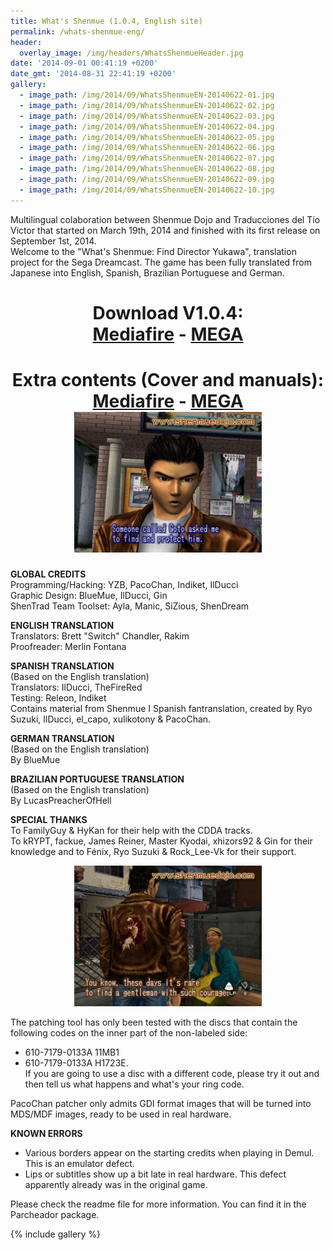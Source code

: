 ```yaml
---
title: What's Shenmue (1.0.4, English site)
permalink: /whats-shenmue-eng/
header:
  overlay_image: /img/headers/WhatsShenmueHeader.jpg
date: '2014-09-01 00:41:19 +0200'
date_gmt: '2014-08-31 22:41:19 +0200'
gallery:
  - image_path: /img/2014/09/WhatsShenmueEN-20140622-01.jpg
  - image_path: /img/2014/09/WhatsShenmueEN-20140622-02.jpg
  - image_path: /img/2014/09/WhatsShenmueEN-20140622-03.jpg
  - image_path: /img/2014/09/WhatsShenmueEN-20140622-04.jpg
  - image_path: /img/2014/09/WhatsShenmueEN-20140622-05.jpg
  - image_path: /img/2014/09/WhatsShenmueEN-20140622-06.jpg
  - image_path: /img/2014/09/WhatsShenmueEN-20140622-07.jpg
  - image_path: /img/2014/09/WhatsShenmueEN-20140622-08.jpg
  - image_path: /img/2014/09/WhatsShenmueEN-20140622-09.jpg
  - image_path: /img/2014/09/WhatsShenmueEN-20140622-10.jpg
---
```

Multilingual colaboration between Shenmue Dojo and Traducciones del Tío Victor that 
started on March 19th, 2014 and finished with its first release on September 1st, 2014.  
Welcome to the "What's Shenmue: Find Director Yukawa", translation project for the 
Sega Dreamcast. The game has been fully translated from Japanese into English, Spanish, 
Brazilian Portuguese and German.

<h1 style="text-align: center;"><strong>Download V1.0.4:</strong><br><strong><a href="http://www.mediafire.com/download/lfr5nbrhe2q42xb/WhatsShenmue104.7z" target="_blank">Mediafire</a> - <a href="https://mega.nz/#!ZEcwySSA!-77BUlzGzhzmcCkJZ2kE6KsvBsFiPhmNcbMTuxayxxA" target="_blank">MEGA</a></strong></h1>

<h1 style="text-align: center;"><strong>Extra contents (Cover and manuals):<br><a href="http://www.mediafire.com/download/ls82yh9qcndrnw4/WhatsShenmueExtras-11.7z" target="_blank">Mediafire</a> - <a href="https://mega.nz/#!AV0H1ASK!Xqecv4NuZ__TAAo3B5Evss-b0jEO8ApOKsENzUYhntY" target="_blank">MEGA</a>
<br>
<center><img src="/img/2014/09/WhatsShenmueEN-20140622-01.jpg" width="300" height="225" /></center></strong></h1>

**GLOBAL CREDITS**  
Programming/Hacking: YZB, PacoChan, Indiket, IlDucci  
Graphic Design: BlueMue, IlDucci, Gin  
ShenTrad Team Toolset: Ayla, Manic, SiZious, ShenDream

**ENGLISH TRANSLATION**  
Translators: Brett "Switch" Chandler, Rakim  
Proofreader: Merlin Fontana

**SPANISH TRANSLATION**  
(Based on the English translation)  
Translators: IlDucci, TheFireRed  
Testing: Releon, Indiket  
Contains material from Shenmue I Spanish fantranslation, created by Ryo Suzuki, 
IlDucci, el_capo, xulikotony &amp; PacoChan.

**GERMAN TRANSLATION**  
(Based on the English translation)  
By BlueMue

**BRAZILIAN PORTUGUESE TRANSLATION**  
(Based on the English translation)  
By LucasPreacherOfHell

**SPECIAL THANKS**  
To FamilyGuy &amp; HyKan for their help with the CDDA tracks.  
To kRYPT, fackue, James Reiner, Master Kyodai, xhizors92 &amp; Gin for their knowledge 
and to Fénix, Ryo Suzuki &amp; Rock_Lee-Vk for their support.

<center><img src="/img/2014/09/WhatsShenmueEN-20140622-04.jpg" width="300" height="225" /></center>

The patching tool has only been tested with the discs that contain the following codes 
on the inner part of the non-labeled side:  
- 610-7179-0133A 11MB1  
- 610-7179-0133A H1723E.  
If you are going to use a disc with a different code, please try it out and then tell 
us what happens and what's your ring code.

PacoChan patcher only admits GDI format images that will be turned into MDS/MDF images, 
ready to be used in real hardware.

**KNOWN ERRORS**  
 - Various borders appear on the starting credits when playing in Demul. 
 This is an emulator defect.  
- Lips or subtitles show up a bit late in real hardware. This defect apparently 
already was in the original game.

Please check the readme file for more information. You can find it in the 
Parcheador package.

{% include gallery %}

